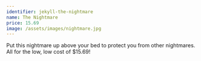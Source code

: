 ```yaml
---
identifier: jekyll-the-nightmare
name: The Nightmare
price: 15.69
image: /assets/images/nightmare.jpg
---
```

Put this nightmare up above your bed to protect you from other nightmares. All for the low, low cost of $15.69! 
